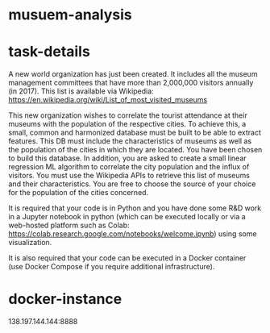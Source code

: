 # musuem-analysis

# task-details
A new world organization has just been created. It includes all the museum management committees that have more than 2,000,000 visitors annually (in 2017).  This list is available via Wikipedia: 
https://en.wikipedia.org/wiki/List_of_most_visited_museums

This new organization wishes to correlate the tourist attendance at their museums with the population of the respective cities. To achieve this, a small, common and harmonized database must be built to be able to extract features. This DB must include the characteristics of museums as well as the population of the cities in which they are located. You have been chosen to build this database. In addition, you are asked to create a small linear regression ML algorithm to correlate the city population and the influx of visitors.  You must use the Wikipedia APIs to retrieve this list of museums and their characteristics. You are free to choose the source of your choice for the population of the cities concerned.

It is required that your code is in Python and you have done some R&D work in a Jupyter notebook in python (which can be executed locally or via a web-hosted platform such as Colab: https://colab.research.google.com/notebooks/welcome.ipynb) using some visualization.

It is also required that your code can be executed in a Docker container (use Docker Compose if you require additional infrastructure).

# docker-instance 

138.197.144.144:8888
